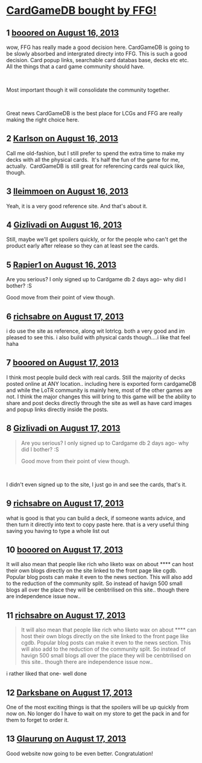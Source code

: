 # [CardGameDB bought by FFG!](https://community.fantasyflightgames.com/topic/88634-cardgamedb-bought-by-ffg/)

## 1 [booored on August 16, 2013](https://community.fantasyflightgames.com/topic/88634-cardgamedb-bought-by-ffg/?do=findComment&comment=842294)

wow, FFG has really made a good decision here. CardGameDB is going to be slowly absorbed and intergrated directy into FFG. This is such a good decision. Card popup links, searchable card databas base, decks etc etc. All the things that a card game community should have.

 

Most important though it will consolidate the community together.

 

Great news CardGameDB is the best place for LCGs and FFG are really making the right choice here.

## 2 [Karlson on August 16, 2013](https://community.fantasyflightgames.com/topic/88634-cardgamedb-bought-by-ffg/?do=findComment&comment=842297)

Call me old-fashion, but I still prefer to spend the extra time to make my decks with all the physical cards.  It's half the fun of the game for me, actually.  CardGameDB is still great for referencing cards real quick like, though.  

## 3 [lleimmoen on August 16, 2013](https://community.fantasyflightgames.com/topic/88634-cardgamedb-bought-by-ffg/?do=findComment&comment=842305)

Yeah, it is a very good reference site. And that's about it.

## 4 [Gizlivadi on August 16, 2013](https://community.fantasyflightgames.com/topic/88634-cardgamedb-bought-by-ffg/?do=findComment&comment=842309)

Still, maybe we'll get spoilers quickly, or for the people who can't get the product early after release so they can at least see the cards.

## 5 [Rapier1 on August 16, 2013](https://community.fantasyflightgames.com/topic/88634-cardgamedb-bought-by-ffg/?do=findComment&comment=842310)

Are you serious? I only signed up to Cardgame db 2 days ago- why did I bother? :S

Good move from their point of view though.

## 6 [richsabre on August 17, 2013](https://community.fantasyflightgames.com/topic/88634-cardgamedb-bought-by-ffg/?do=findComment&comment=842327)

i do use the site as reference, along wit lotrlcg. both a very good and im pleased to see this. i also build with physical cards though....i like that feel haha

## 7 [booored on August 17, 2013](https://community.fantasyflightgames.com/topic/88634-cardgamedb-bought-by-ffg/?do=findComment&comment=842329)

I think most people build deck with real cards. Still the majority of decks posted online at ANY location.. including here is exported form cardgameDB and while the LoTR community is mainly here, most of the other games are not. I think the major changes this will bring to this game will be the ability to share and post decks directly through the site as well as have card images and popup links directly inside the posts.

## 8 [Gizlivadi on August 17, 2013](https://community.fantasyflightgames.com/topic/88634-cardgamedb-bought-by-ffg/?do=findComment&comment=842330)

> Are you serious? I only signed up to Cardgame db 2 days ago- why did I bother? :S
> 
> Good move from their point of view though.

 

I didn't even signed up to the site, I just go in and see the cards, that's it.

## 9 [richsabre on August 17, 2013](https://community.fantasyflightgames.com/topic/88634-cardgamedb-bought-by-ffg/?do=findComment&comment=842338)

what is good is that you can build a deck, if someone wants advice, and then turn it directly into text to copy paste here. that is a very useful thing saving you having to type a whole list out

## 10 [booored on August 17, 2013](https://community.fantasyflightgames.com/topic/88634-cardgamedb-bought-by-ffg/?do=findComment&comment=842345)

It will also mean that people like rich who liketo wax on about **** can host their own blogs directly on the site linked to the front page like cgdb. Popular blog posts can make it even to the news section. This will also add to the reduction of the community split. So instead of havign 500 small blogs all over the place they will be cenbtrilised on this site.. though there are independence issue now..

## 11 [richsabre on August 17, 2013](https://community.fantasyflightgames.com/topic/88634-cardgamedb-bought-by-ffg/?do=findComment&comment=842352)

> It will also mean that people like rich who liketo wax on about **** can host their own blogs directly on the site linked to the front page like cgdb. Popular blog posts can make it even to the news section. This will also add to the reduction of the community split. So instead of havign 500 small blogs all over the place they will be cenbtrilised on this site.. though there are independence issue now..

i rather liked that one- well done

## 12 [Darksbane on August 17, 2013](https://community.fantasyflightgames.com/topic/88634-cardgamedb-bought-by-ffg/?do=findComment&comment=842501)

One of the most exciting things is that the spoilers will be up quickly from now on. No longer do I have to wait on my store to get the pack in and for them to forget to order it. 

## 13 [Glaurung on August 17, 2013](https://community.fantasyflightgames.com/topic/88634-cardgamedb-bought-by-ffg/?do=findComment&comment=842545)

Good website now going to be even better. Congratulation!

